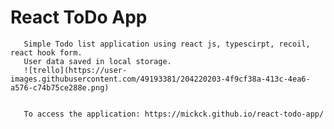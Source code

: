 # React ToDo App
      
       Simple Todo list application using react js, typescirpt, recoil, react hook form.
       User data saved in local storage.
       ![trello](https://user-images.githubusercontent.com/49193381/204220203-4f9cf38a-413c-4ea6-a576-c74b75ce288e.png)


       To access the application: https://mickck.github.io/react-todo-app/
